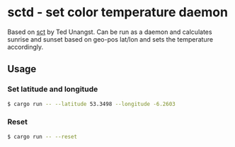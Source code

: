 # sctd - set color temperature daemon

Based on [sct](https://flak.tedunangst.com/post/sct-set-color-temperature) by Ted Unangst. Can be run as a daemon and calculates sunrise and sunset based on geo-pos lat/lon and sets the temperature accordingly.

## Usage

### Set latitude and longitude
```bash
$ cargo run -- --latitude 53.3498 --longitude -6.2603
```

### Reset
```bash
$ cargo run -- --reset
```
